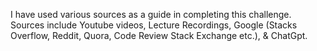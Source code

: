 I have used various sources as a guide in completing this challenge. Sources include Youtube videos, Lecture Recordings, Google (Stacks Overflow, Reddit, Quora, Code Review Stack Exchange etc.), & ChatGpt.
